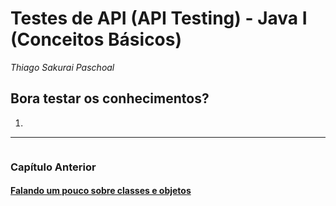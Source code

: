 # **Testes de API (API Testing) - Java I (Conceitos Básicos)**

*Thiago Sakurai Paschoal*

## **Bora testar os conhecimentos?**


1. 

------

<div style="display: flex; justify-content: flex-start; width: 100%; flex-direction: row;">
    <div>
      <h3><strong>Capítulo Anterior</strong></h3>
      <h4><a href="07.md" target="_blank">Falando um pouco sobre classes e objetos</h4>
    </div>
</div>